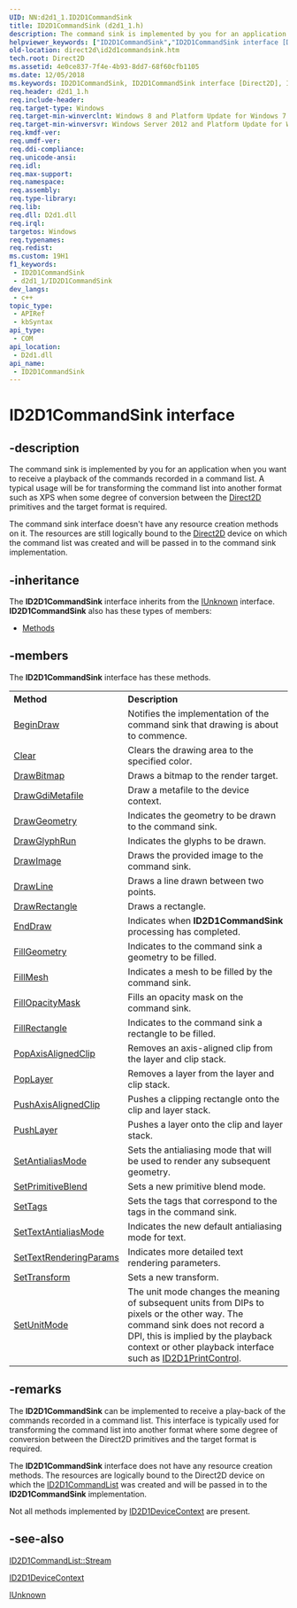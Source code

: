 ```yaml
---
UID: NN:d2d1_1.ID2D1CommandSink
title: ID2D1CommandSink (d2d1_1.h)
description: The command sink is implemented by you for an application when you want to receive a playback of the commands recorded in a command list.
helpviewer_keywords: ["ID2D1CommandSink","ID2D1CommandSink interface [Direct2D]","ID2D1CommandSink interface [Direct2D]","described","d2d1_1/ID2D1CommandSink","direct2d.id2d1commandsink"]
old-location: direct2d\id2d1commandsink.htm
tech.root: Direct2D
ms.assetid: 4e0ce837-7f4e-4b93-8dd7-68f60cfb1105
ms.date: 12/05/2018
ms.keywords: ID2D1CommandSink, ID2D1CommandSink interface [Direct2D], ID2D1CommandSink interface [Direct2D],described, d2d1_1/ID2D1CommandSink, direct2d.id2d1commandsink
req.header: d2d1_1.h
req.include-header: 
req.target-type: Windows
req.target-min-winverclnt: Windows 8 and Platform Update for Windows 7 [desktop apps \| UWP apps]
req.target-min-winversvr: Windows Server 2012 and Platform Update for Windows Server 2008 R2 [desktop apps \| UWP apps]
req.kmdf-ver: 
req.umdf-ver: 
req.ddi-compliance: 
req.unicode-ansi: 
req.idl: 
req.max-support: 
req.namespace: 
req.assembly: 
req.type-library: 
req.lib: 
req.dll: D2d1.dll
req.irql: 
targetos: Windows
req.typenames: 
req.redist: 
ms.custom: 19H1
f1_keywords:
 - ID2D1CommandSink
 - d2d1_1/ID2D1CommandSink
dev_langs:
 - c++
topic_type:
 - APIRef
 - kbSyntax
api_type:
 - COM
api_location:
 - D2d1.dll
api_name:
 - ID2D1CommandSink
---
```


# ID2D1CommandSink interface


## -description

The command sink is implemented by you for an application when you want to receive a playback of the commands recorded in a command list. A typical usage will be for transforming the command list into another format such as XPS when some degree of conversion between the <a href="/windows/desktop/Direct2D/direct2d-portal">Direct2D</a> primitives and the target format is required.



The command sink interface doesn't have any resource creation methods on it. The resources are still logically bound to the <a href="/windows/desktop/Direct2D/direct2d-portal">Direct2D</a> device on which the command list was created and will be passed in to the command sink implementation.

## -inheritance

The <b xmlns:loc="http://microsoft.com/wdcml/l10n">ID2D1CommandSink</b> interface inherits from the <a href="/windows/desktop/api/unknwn/nn-unknwn-iunknown">IUnknown</a> interface. <b>ID2D1CommandSink</b> also has these types of members:
<ul>
<li><a href="https://docs.microsoft.com/">Methods</a></li>
</ul>

## -members

The <b>ID2D1CommandSink</b> interface has these methods.
<table class="members" id="memberListMethods">
<tr>
<th align="left" width="37%">Method</th>
<th align="left" width="63%">Description</th>
</tr>
<tr data="declared;">
<td align="left" width="37%">
<a href="/windows/desktop/api/d2d1_1/nf-d2d1_1-id2d1commandsink-begindraw">BeginDraw</a>
</td>
<td align="left" width="63%">
Notifies the implementation of the command sink that drawing is about to commence.

</td>
</tr>
<tr data="declared;">
<td align="left" width="37%">
<a href="/windows/desktop/api/d2d1_1/nf-d2d1_1-id2d1commandsink-clear">Clear</a>
</td>
<td align="left" width="63%">
Clears the drawing area to the specified color. 



</td>
</tr>
<tr data="declared;">
<td align="left" width="37%">
<a href="/windows/desktop/api/d2d1_1/nf-d2d1_1-id2d1commandsink-drawbitmap">DrawBitmap</a>
</td>
<td align="left" width="63%">
Draws a bitmap to the render target.

</td>
</tr>
<tr data="declared;">
<td align="left" width="37%">
<a href="/windows/desktop/api/d2d1_1/nf-d2d1_1-id2d1commandsink-drawgdimetafile">DrawGdiMetafile</a>
</td>
<td align="left" width="63%">
Draw a metafile to the device context.

</td>
</tr>
<tr data="declared;">
<td align="left" width="37%">
<a href="/windows/desktop/api/d2d1_1/nf-d2d1_1-id2d1commandsink-drawgeometry">DrawGeometry</a>
</td>
<td align="left" width="63%">
Indicates the geometry to be drawn to the command sink.

</td>
</tr>
<tr data="declared;">
<td align="left" width="37%">
<a href="/windows/desktop/api/d2d1_1/nf-d2d1_1-id2d1commandsink-drawglyphrun">DrawGlyphRun</a>
</td>
<td align="left" width="63%">
Indicates the glyphs to be drawn.

</td>
</tr>
<tr data="declared;">
<td align="left" width="37%">
<a href="/windows/desktop/api/d2d1_1/nf-d2d1_1-id2d1commandsink-drawimage">DrawImage</a>
</td>
<td align="left" width="63%">
Draws the provided image to the command sink.  

</td>
</tr>
<tr data="declared;">
<td align="left" width="37%">
<a href="/windows/desktop/api/d2d1_1/nf-d2d1_1-id2d1commandsink-drawline">DrawLine</a>
</td>
<td align="left" width="63%">
Draws a line drawn between two points.

</td>
</tr>
<tr data="declared;">
<td align="left" width="37%">
<a href="/windows/desktop/api/d2d1_1/nf-d2d1_1-id2d1commandsink-drawrectangle">DrawRectangle</a>
</td>
<td align="left" width="63%">
Draws a rectangle.

</td>
</tr>
<tr data="declared;">
<td align="left" width="37%">
<a href="/windows/desktop/api/d2d1_1/nf-d2d1_1-id2d1commandsink-enddraw">EndDraw</a>
</td>
<td align="left" width="63%">
Indicates when  <b>ID2D1CommandSink</b> processing has completed.

</td>
</tr>
<tr data="declared;">
<td align="left" width="37%">
<a href="/windows/desktop/api/d2d1_1/nf-d2d1_1-id2d1commandsink-fillgeometry">FillGeometry</a>
</td>
<td align="left" width="63%">
Indicates to the command sink a geometry to be filled.

</td>
</tr>
<tr data="declared;">
<td align="left" width="37%">
<a href="/windows/desktop/api/d2d1_1/nf-d2d1_1-id2d1commandsink-fillmesh">FillMesh</a>
</td>
<td align="left" width="63%">
Indicates a mesh to be filled by the command sink.

</td>
</tr>
<tr data="declared;">
<td align="left" width="37%">
<a href="/windows/desktop/api/d2d1_1/nf-d2d1_1-id2d1commandsink-fillopacitymask">FillOpacityMask</a>
</td>
<td align="left" width="63%">
Fills an opacity mask on the command sink.

</td>
</tr>
<tr data="declared;">
<td align="left" width="37%">
<a href="/windows/desktop/api/d2d1_1/nf-d2d1_1-id2d1commandsink-fillrectangle">FillRectangle</a>
</td>
<td align="left" width="63%">
Indicates to the command sink a rectangle to be filled.

</td>
</tr>
<tr data="declared;">
<td align="left" width="37%">
<a href="/windows/desktop/api/d2d1_1/nf-d2d1_1-id2d1commandsink-popaxisalignedclip">PopAxisAlignedClip</a>
</td>
<td align="left" width="63%">
Removes an axis-aligned clip from the layer and clip stack.

</td>
</tr>
<tr data="declared;">
<td align="left" width="37%">
<a href="/windows/desktop/api/d2d1_1/nf-d2d1_1-id2d1commandsink-poplayer">PopLayer</a>
</td>
<td align="left" width="63%">
Removes  a layer from the layer and clip stack.

</td>
</tr>
<tr data="declared;">
<td align="left" width="37%">
<a href="/windows/desktop/api/d2d1_1/nf-d2d1_1-id2d1commandsink-pushaxisalignedclip">PushAxisAlignedClip</a>
</td>
<td align="left" width="63%">
Pushes a clipping rectangle onto the clip and layer stack.

</td>
</tr>
<tr data="declared;">
<td align="left" width="37%">
<a href="/windows/desktop/api/d2d1_1/nf-d2d1_1-id2d1commandsink-pushlayer">PushLayer</a>
</td>
<td align="left" width="63%">
Pushes a layer onto the clip and layer stack.

</td>
</tr>
<tr data="declared;">
<td align="left" width="37%">
<a href="/windows/desktop/api/d2d1_1/nf-d2d1_1-id2d1commandsink-setantialiasmode">SetAntialiasMode</a>
</td>
<td align="left" width="63%">
Sets the antialiasing mode that will be used to render any subsequent geometry.

</td>
</tr>
<tr data="declared;">
<td align="left" width="37%">
<a href="/windows/desktop/api/d2d1_1/nf-d2d1_1-id2d1commandsink-setprimitiveblend">SetPrimitiveBlend</a>
</td>
<td align="left" width="63%">
Sets a new primitive blend mode.

</td>
</tr>
<tr data="declared;">
<td align="left" width="37%">
<a href="/windows/desktop/api/d2d1_1/nf-d2d1_1-id2d1commandsink-settags">SetTags</a>
</td>
<td align="left" width="63%">
Sets the tags that correspond to the tags in the command sink.

</td>
</tr>
<tr data="declared;">
<td align="left" width="37%">
<a href="/windows/desktop/api/d2d1_1/nf-d2d1_1-id2d1commandsink-settextantialiasmode">SetTextAntialiasMode</a>
</td>
<td align="left" width="63%">
Indicates the new default antialiasing mode for text.

</td>
</tr>
<tr data="declared;">
<td align="left" width="37%">
<a href="/windows/desktop/api/d2d1_1/nf-d2d1_1-id2d1commandsink-settextrenderingparams">SetTextRenderingParams</a>
</td>
<td align="left" width="63%">
Indicates more detailed text rendering parameters.

</td>
</tr>
<tr data="declared;">
<td align="left" width="37%">
<a href="/windows/desktop/api/d2d1_1/nf-d2d1_1-id2d1commandsink-settransform">SetTransform</a>
</td>
<td align="left" width="63%">
Sets a new transform.

</td>
</tr>
<tr data="declared;">
<td align="left" width="37%">
<a href="/windows/desktop/api/d2d1_1/nf-d2d1_1-id2d1commandsink-setunitmode">SetUnitMode</a>
</td>
<td align="left" width="63%">
The unit mode changes the meaning of subsequent units from DIPs to pixels  or the other way. The command sink does not record a DPI, this is implied by the playback context or other playback interface such as <a href="/windows/desktop/api/d2d1_1/nn-d2d1_1-id2d1printcontrol">ID2D1PrintControl</a>.

</td>
</tr>
</table>

## -remarks

The <b>ID2D1CommandSink</b> can be implemented to receive a play-back of the commands recorded in a command list. This interface is typically used for transforming the command list into another format  where some degree of conversion between the Direct2D primitives and the target format is required.
      
      

The <b>ID2D1CommandSink</b> interface does not have any resource creation methods. The resources are logically bound to the Direct2D device on which the <a href="/windows/desktop/api/d2d1_1/nn-d2d1_1-id2d1commandlist">ID2D1CommandList</a> was created and will be passed in to the <b>ID2D1CommandSink</b> implementation.
      
      

Not all methods implemented by <a href="/windows/desktop/api/d2d1_1/nn-d2d1_1-id2d1devicecontext">ID2D1DeviceContext</a> are present.

## -see-also

<a href="/windows/desktop/api/d2d1_1/nf-d2d1_1-id2d1commandlist-stream">ID2D1CommandList::Stream</a>



<a href="/windows/desktop/api/d2d1_1/nn-d2d1_1-id2d1devicecontext">ID2D1DeviceContext</a>



<a href="/windows/desktop/api/unknwn/nn-unknwn-iunknown">IUnknown</a>